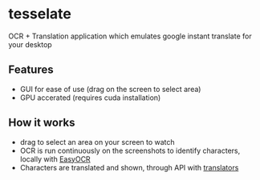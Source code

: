 # tesselate
OCR + Translation application which emulates google instant translate for your desktop

## Features
- GUI for ease of use (drag on the screen to select area)
- GPU accerated (requires cuda installation)

## How it works
- drag to select an area on your screen to watch
- OCR is run continuously on the screenshots to identify characters, locally with [EasyOCR](https://github.com/JaidedAI/EasyOCR)
- Characters are translated and shown, through API with [translators](https://github.com/UlionTse/translators)
